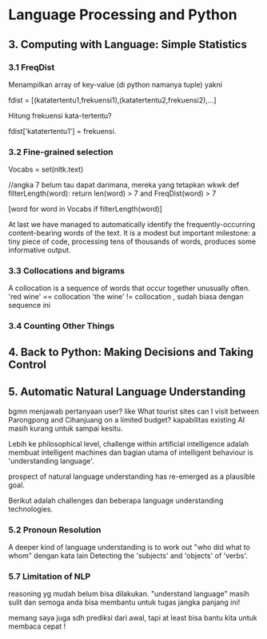 # Language Processing and Python
## 3. Computing with Language: Simple Statistics
### 3.1 FreqDist
Menampilkan array of key-value (di python namanya tuple) yakni 

fdist = [(katatertentu1,frekuensi1),(katatertentu2,frekuensi2),...]

Hitung frekuensi kata-tertentu?

fdist['katatertentu1'] = frekuensi.

### 3.2 Fine-grained selection
Vocabs = set(nltk.text)

//angka 7 belum tau dapat darimana, mereka yang tetapkan wkwk
def filterLength(word):
	return len(word) > 7 and FreqDist(word) > 7

[word for word in Vocabs if filterLength(word)]

At last we have managed to automatically identify the frequently-occurring content-bearing words of the text. It is a modest but important milestone: a tiny piece of code, processing tens of thousands of words, produces some informative output.

### 3.3 Collocations and bigrams

A collocation is a sequence of words that occur together unusually often.
'red wine' == collocation
'the wine' != collocation , sudah biasa dengan sequence ini

### 3.4 Counting Other Things

## 4. Back to Python: Making Decisions and Taking Control

## 5. Automatic Natural Language Understanding
bgmn menjawab pertanyaan user? like
What tourist sites can I visit between Parongpong and Cihanjuang on a limited budget?
kapabilitas existing AI masih kurang untuk sampai kesitu. 

Lebih ke philosophical level, challenge within artificial intelligence adalah membuat intelligent machines dan bagian utama of intelligent behaviour is 'understanding language'. 

prospect of natural language understanding has re-emerged as a plausible goal. 

Berikut adalah challenges dan beberapa language understanding technologies.


### 5.2 Pronoun Resolution
A deeper kind of language understanding is to work out "who did what to whom" 
dengan kata lain
Detecting the 'subjects' and 'objects' of 'verbs'.


### 5.7 Limitation of NLP

reasoning yg mudah belum bisa dilakukan.
"understand language" masih sulit dan semoga anda bisa membantu untuk tugas jangka panjang ini!

memang saya juga sdh prediksi dari awal, tapi at least bisa bantu kita untuk membaca cepat !
